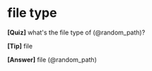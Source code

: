 # file type

**[Quiz]** what's the file type of (@random_path)?

**[Tip]** file

**[Answer]** file (@random_path)
